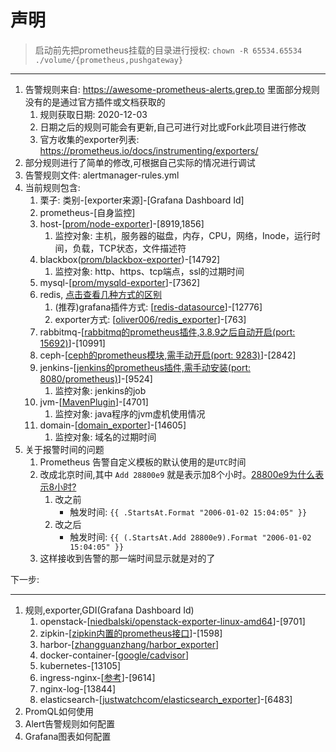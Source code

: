 # 声明

> 启动前先把prometheus挂载的目录进行授权: `chown -R 65534.65534 ./volume/{prometheus,pushgateway}`

---

1. 告警规则来自: <https://awesome-prometheus-alerts.grep.to> 里面部分规则没有的是通过官方插件或文档获取的
   1. 规则获取日期: 2020-12-03
   2. 日期之后的规则可能会有更新,自己可进行对比或Fork此项目进行修改
   3. 官方收集的exporter列表: <https://prometheus.io/docs/instrumenting/exporters/>
2. 部分规则进行了简单的修改,可根据自己实际的情况进行调试
3. 告警规则文件: alertmanager-rules.yml
4. 当前规则包含:
   1. 栗子: 类别-[exporter来源]-[Grafana Dashboard Id]
   2. prometheus-[自身监控]
   3. host-[[prom/node-exporter](https://hub.docker.com/r/prom/node-exporter)]-[8919,1856]
      1. 监控对象: 主机，服务器的磁盘，内存，CPU，网络，Inode，运行时间，负载，TCP状态，文件描述符
   4. blackbox([prom/blackbox-exporter](https://hub.docker.com/r/prom/blackbox-exporter))-[14792]
      1. 监控对象: http、https、tcp端点，ssl的过期时间
   5. mysql-[[prom/mysqld-exporter](https://hub.docker.com/r/prom/mysqld-exporter)]-[7362]
   6. redis, [点击查看几种方式的区别](https://redisgrafana.github.io/intro/)
      1. (推荐)grafana插件方式: [[redis-datasource](https://grafana.com/grafana/plugins/redis-datasource/)]-[12776]
      2. exporter方式: [[oliver006/redis_exporter](https://hub.docker.com/r/oliver006/redis_exporter)]-[763]
   7. rabbitmq-[[rabbitmq的prometheus插件,3.8.9之后自动开启(port: 15692)](https://www.rabbitmq.com/prometheus.html)]-[10991]
   8. ceph-[[ceph的prometheus模块,需手动开启(port: 9283)](https://docs.ceph.com/en/latest/mgr/prometheus/)]-[2842]
   9. jenkins-[[jenkins的prometheus插件,需手动安装(port: 8080/prometheus)](https://plugins.jenkins.io/prometheus/)]-[9524]
      1. 监控对象: jenkins的job
   10. jvm-[[MavenPlugin](./docs/jvm.md)]-[4701]
       1. 监控对象: java程序的jvm虚机使用情况
   11. domain-[[domain_exporter](https://github.com/le-shi/domain_exporter)]-[14605]
       1. 监控对象: 域名的过期时间
5. 关于报警时间的问题
    1. Prometheus 告警自定义模板的默认使用的是`UTC`时间
    2. 改成北京时间,其中 `Add 28800e9`  就是表示加8个小时。[28800e9为什么表示8小时?](https://www.google.com/search?q=28800e9%E4%B8%BA%E4%BB%80%E4%B9%88%E8%A1%A8%E7%A4%BA8%E5%B0%8F%E6%97%B6%3F&oq=28800e9%E4%B8%BA%E4%BB%80%E4%B9%88%E8%A1%A8%E7%A4%BA8%E5%B0%8F%E6%97%B6%3F&aqs=chrome..69i64j69i57.2040j0j1&sourceid=chrome&ie=UTF-8)
        1. 改之前
           - 触发时间: `{{ .StartsAt.Format "2006-01-02 15:04:05" }}`
        2. 改之后
           - 触发时间: `{{ (.StartsAt.Add 28800e9).Format "2006-01-02 15:04:05" }}`
    3. 这样接收到告警的那一端时间显示就是对的了

下一步:

---

1. 规则,exporter,GDI(Grafana Dashboard Id)
   1. openstack-[[niedbalski/openstack-exporter-linux-amd64](https://quay.io/niedbalski/openstack-exporter-linux-amd64)]-[9701]
   2. zipkin-[[zipkin内置的prometheus接口](https://github.com/le-shi/docker-zipkin)]-[1598]
   3. harbor-[[zhangguanzhang/harbor_exporter](https://hub.docker.com/r/zhangguanzhang/harbor_exporter)]
   4. docker-container-[[google/cadvisor](https://hub.docker.com/r/google/cadvisor)]
   5. kubernetes-[13105]
   6. ingress-nginx-[[参考](https://github.com/kubernetes/ingress-nginx/tree/master/deploy/prometheus)]-[9614]
   7. nginx-log-[13844]
   8. elasticsearch-[[justwatchcom/elasticsearch_exporter](https://github.com/justwatchcom/elasticsearch_exporter)]-[6483]
2. PromQL如何使用
3. Alert告警规则如何配置
4. Grafana图表如何配置
